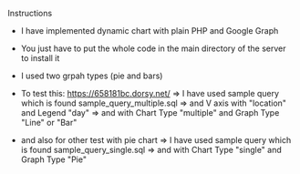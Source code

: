Instructions

- I have implemented dynamic chart with plain PHP and Google Graph
- You just have to put the whole code in the main directory of the server to install it


- I used two grpah types (pie and bars)
- To test this: https://658181bc.dorsy.net/
    => I have used sample query which is found sample_query_multiple.sql
    => and V axis with "location" and Legend "day"
    => and with Chart Type "multiple" and Graph Type "Line" or "Bar"
- and also for other test with pie chart
    => I have used sample query which is found sample_query_single.sql
    => and with Chart Type "single" and Graph Type "Pie"